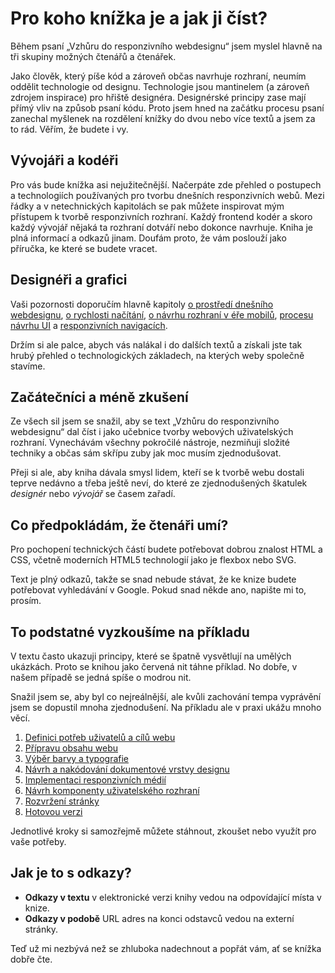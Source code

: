 # Pro koho knížka je a jak ji číst?

Během psaní „Vzhůru do responzivního webdesignu“ jsem myslel hlavně na tři skupiny možných čtenářů a čtenářek. 

Jako člověk, který píše kód a zároveň občas navrhuje rozhraní, neumím oddělit technologie od designu. Technologie jsou mantinelem (a zároveň zdrojem inspirace) pro hřiště designéra. Designérské principy zase mají přímý vliv na způsob psaní kódu. Proto jsem hned na začátku procesu psaní zanechal myšlenek na rozdělení knížky do dvou nebo více textů a jsem za to rád. Věřím, že budete i vy.


## Vývojáři a kodéři

Pro vás bude knížka asi nejužitečnější. Načerpáte zde přehled o postupech a technologiích používaných pro tvorbu dnešních responzivních webů. Mezi řádky a v netechnických kapitolách se pak můžete inspirovat mým přístupem k tvorbě responzivních rozhraní. Každý frontend kodér a skoro každý vývojář nějaká ta rozhraní dotváří nebo dokonce navrhuje. Kniha je plná informací a odkazů jinam. Doufám proto, že vám poslouží jako příručka, ke které se budete vracet.


## Designéři a grafici

Vaši pozornosti doporučím hlavně kapitoly [o prostředí dnešního webdesignu](kap-prostredi.md), [o rychlosti načítání](kap-rychlost.md), [o návrhu rozhraní v éře mobilů](kap-ui.md), [procesu návrhu UI](kap-ui-proces.md) a [responzivních navigacích](kap-navigace.md). 

Držím si ale palce, abych vás  nalákal i do dalších textů a získali jste tak hrubý přehled o technologických základech, na kterých weby společně stavíme. 


## Začátečníci a méně zkušení

Ze všech sil jsem se snažil, aby se text „Vzhůru do responzivního webdesignu“ dal číst i jako učebnice tvorby webových uživatelských rozhraní. Vynechávám všechny pokročilé nástroje, nezmiňuji složité techniky a občas sám skřípu zuby jak moc musím zjednodušovat. 

Přeji si ale, aby kniha dávala smysl lidem, kteří se k tvorbě webu dostali teprve nedávno a třeba ještě neví, do které ze zjednodušených škatulek *designér* nebo *vývojář* se časem zařadí.


## Co předpokládám, že čtenáři umí?

Pro pochopení technických částí budete potřebovat dobrou znalost HTML a CSS, včetně moderních HTML5 technologií jako je flexbox nebo SVG. 

Text je plný odkazů, takže se snad nebude stávat, že ke knize budete potřebovat vyhledávání v Google. Pokud snad někde ano, napište mi to, prosím.


## To podstatné vyzkoušíme na příkladu

V textu často ukazuji principy, které se špatně vysvětlují na umělých ukázkách. Proto se knihou jako červená nit táhne příklad. No dobře, v našem případě se jedná spíše o modrou nit. 

Snažil jsem se, aby byl co nejreálnější, ale kvůli zachování tempa vyprávění jsem se dopustil mnoha zjednodušení. Na příkladu ale v praxi ukážu mnoho věcí.

1. [Definici potřeb uživatelů a cílů webu](priklad-ux-canvas.md)
2. [Přípravu obsahu webu](priklad-obsah.md)
3. [Výběr barvy a typografie](priklad-barvy-typografie.md)
4. [Návrh a nakódování dokumentové vrstvy designu](priklad-dokument.md)
5. [Implementaci responzivních médií](priklad-media.md)
6. [Návrh komponenty uživatelského rozhraní](priklad-navrh-komponenty.md)
7. [Rozvržení stránky](priklad-layout.md)
8. [Hotovou verzi](priklad-hotovo.md)

Jednotlivé kroky si samozřejmě můžete stáhnout, zkoušet nebo využít pro vaše potřeby.

## Jak je to s odkazy?

- **Odkazy v textu** v elektronické verzi knihy vedou na odpovídající místa v knize.
- **Odkazy v podobě** URL adres na konci odstavců vedou na externí stránky.

Teď už mi nezbývá než se zhluboka nadechnout a popřát vám, ať se knížka dobře čte. 

